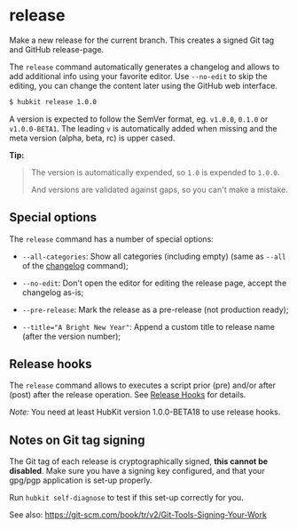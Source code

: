 release
=======

Make a new release for the current branch. This creates a signed Git tag and GitHub release-page.

The `release` command automatically generates a changelog and allows to add
additional info using your favorite editor. Use `--no-edit` to skip the editing,
you can change the content later using the GitHub web interface.

```bash
$ hubkit release 1.0.0
```

A version is expected to follow the SemVer format, eg. `v1.0.0`, `0.1.0` or `v1.0.0-BETA1`.
The leading `v` is automatically added when missing and the meta version (alpha, beta, rc) is
upper cased.

**Tip:**

> The version is automatically expended, so `1.0` is expended to `1.0.0`.
>
> And versions are validated against gaps, so you can't make a mistake.

## Special options

The `release` command has a number of special options:

* `--all-categories`: Show all categories (including empty) (same as `--all` of the [changelog](changelog.md) command);

* `--no-edit`: Don't open the editor for editing the release page, accept the changelog as-is;

* `--pre-release`: Mark the release as a pre-release (not production ready);

* `--title="A Bright New Year"`: Append a custom title to release name (after the version number);

## Release hooks

The `release` command allows to executes a script prior (pre) and/or after (post) after the release
operation. See [Release Hooks](../release-hooks.md) for details.

*Note:* You need at least HubKit version 1.0.0-BETA18 to use release hooks.

## Notes on Git tag signing

The Git tag of each release is cryptographically signed, **this cannot be disabled**.
Make sure you have a signing key configured, and that your gpg/pgp application is
set-up properly.

Run `hubkit self-diagnose` to test if this set-up correctly for you.

See also: https://git-scm.com/book/tr/v2/Git-Tools-Signing-Your-Work
